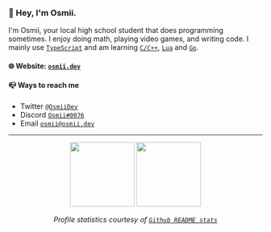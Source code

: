 ### 👋 Hey, I'm Osmii. </h2>
I'm Osmii, your local high school student that does programming sometimes. I enjoy doing math, playing video games, and writing code. I mainly use [`TypeScript`](https://www.typescriptlang.org/) and am learning [`C/C++`](https://clang.org), [`Lua`](lua.org) and [`Go`](https://go.dev).

#### 🌐 Website: [`osmii.dev`](https://osmii.dev)

#### 📪 Ways to reach me
- Twitter [`@OsmiiDev`](https://twitter.com/@OsmiiDev)
- Discord [`Osmii#0076`](https://discord.com/users/328984108271140864)
- Email [`osmii@osmii.dev`](mailto://osmii@osmii.dev)

---

<p align="center">
  <picture>
    <source 
      srcset="https://github-readme-stats.vercel.app/api?username=osmiidev&show_icons=true&theme=dark"
      media="(prefers-color-scheme: dark)"
    />
    <source
      srcset="https://github-readme-stats.vercel.app/api?username=osmiidev&show_icons=true"
      media="(prefers-color-scheme: light), (prefers-color-scheme: no-preference)"
    />
    <img src="https://github-readme-stats.vercel.app/api?username=osmiidev&show_icons=true" height="128" />
  </picture>
  
  <picture>
    <source
      srcset="https://github-readme-stats.vercel.app/api/top-langs/?username=osmiidev&layout=compact&theme=dark"
      media="(prefers-color-scheme: dark)"
    />
    <source
      srcset="https://github-readme-stats.vercel.app/api/top-langs/?username=osmiidev&layout=compact"
      media="(prefers-color-scheme: light), (prefers-color-scheme: no-preference)"
    />
    <img src="https://github-readme-stats.vercel.app/api/top-langs/?username=osmiidev&layout=compact" height="128" />
</p>
<p align="center"> 
  <i>
    Profile statistics courtesy of <a href="https://github.com/anuraghazra/github-readme-stats"> <code>Github README stats</code> </a>
  </i>
</p>
